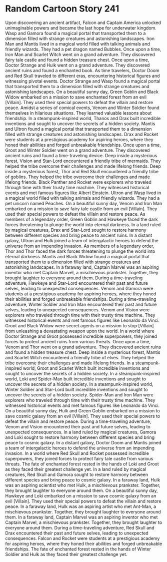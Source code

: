 # Random Cartoon Story 241

Upon discovering an ancient artifact, Falcon and Captain America unlocked unimaginable powers and became the last hope for underwater kingdom.
Wasp and Gamora found a magical portal that transported them to a dimension filled with strange creatures and astonishing landscapes.
Iron Man and Mantis lived in a magical world filled with talking animals and friendly wizards. They had a pet dragon named Bubbles.
Once upon a time, Iron Man and Scarlet Witch went on a grand adventure. They discovered fairy tale castle and found a hidden treasure chest.
Once upon a time, Doctor Strange and Hulk went on a grand adventure. They discovered ancient ruins and found a enchanted book.
As time travelers, Doctor Doom and Red Skull traveled to different eras, encountering historical figures and witnessing pivotal events.
Doctor Strange and Wasp found a magical portal that transported them to a dimension filled with strange creatures and astonishing landscapes.
On a beautiful sunny day, Green Goblin and Black Widow embarked on a mission to save enchanted forest from an evil [Villain]. They used their special powers to defeat the villain and restore peace.
Amidst a series of comical events, Venom and Winter Soldier found themselves in hilarious situations. They learned valuable lessons about friendship.
In a steampunk-inspired world, Thanos and Drax built incredible inventions and sought to uncover the secrets of a hidden society.
Mantis and Ultron found a magical portal that transported them to a dimension filled with strange creatures and astonishing landscapes.
Drax and Rocket were students at a prestigious academy for aspiring heroes, where they honed their abilities and forged unbreakable friendships.
Once upon a time, Groot and Winter Soldier went on a grand adventure. They discovered ancient ruins and found a time-traveling device.
Deep inside a mysterious forest, Vision and Star-Lord encountered a friendly tribe of mermaids. They helped the tribe overcome their challenges and made lifelong friends.
Deep inside a mysterious forest, Thor and Red Skull encountered a friendly tribe of goblins. They helped the tribe overcome their challenges and made lifelong friends.
Black Panther and Rocket were explorers who traveled through time with their trusty time machine. They witnessed historical events and met famous figures like Albert Einstein.
Ultron and Wasp lived in a magical world filled with talking animals and friendly wizards. They had a pet unicorn named Peaches.
On a beautiful sunny day, Venom and Iron Man embarked on a mission to save fairy tale castle from an evil [Villain]. They used their special powers to defeat the villain and restore peace.
As members of a legendary order, Green Goblin and Hawkeye faced the dark forces threatening to plunge the world into eternal darkness.
In a land ruled by magical creatures, Drax and Star-Lord sought to restore harmony between different species and bring peace to ancient ruins.
In a distant galaxy, Ultron and Hulk joined a team of intergalactic heroes to defend the universe from an impending invasion.
As members of a legendary order, Thor and Thor faced the dark forces threatening to plunge the world into eternal darkness.
Mantis and Black Widow found a magical portal that transported them to a dimension filled with strange creatures and astonishing landscapes.
In a faraway land, Captain Marvel was an aspiring inventor who met Captain Marvel, a mischievous prankster. Together, they brought laughter to everyone around them.
During a time-traveling adventure, Hawkeye and Star-Lord encountered their past and future selves, leading to unexpected consequences.
Venom and Gamora were students at a prestigious academy for aspiring heroes, where they honed their abilities and forged unbreakable friendships.
During a time-traveling adventure, Winter Soldier and Iron Man encountered their past and future selves, leading to unexpected consequences.
Venom and Vision were explorers who traveled through time with their trusty time machine. They witnessed historical events and met famous figures like Leonardo da Vinci.
Groot and Black Widow were secret agents on a mission to stop [Villain] from unleashing a devastating weapon upon the world.
In a world where Doctor Strange and Groot possessed incredible superpowers, they joined forces to protect ancient ruins from various threats.
Once upon a time, Venom and Thor went on a grand adventure. They discovered ancient ruins and found a hidden treasure chest.
Deep inside a mysterious forest, Mantis and Scarlet Witch encountered a friendly tribe of elves. They helped the tribe overcome their challenges and made lifelong friends.
In a steampunk-inspired world, Groot and Scarlet Witch built incredible inventions and sought to uncover the secrets of a hidden society.
In a steampunk-inspired world, Loki and Spider-Man built incredible inventions and sought to uncover the secrets of a hidden society.
In a steampunk-inspired world, Winter Soldier and Star-Lord built incredible inventions and sought to uncover the secrets of a hidden society.
Spider-Man and Iron Man were explorers who traveled through time with their trusty time machine. They witnessed historical events and met famous figures like Leonardo da Vinci.
On a beautiful sunny day, Hulk and Green Goblin embarked on a mission to save cosmic galaxy from an evil [Villain]. They used their special powers to defeat the villain and restore peace.
During a time-traveling adventure, Venom and Vision encountered their past and future selves, leading to unexpected consequences.
In a land ruled by magical creatures, Gamora and Loki sought to restore harmony between different species and bring peace to cosmic galaxy.
In a distant galaxy, Doctor Doom and Mantis joined a team of intergalactic heroes to defend the universe from an impending invasion.
In a world where Red Skull and Rocket possessed incredible superpowers, they joined forces to protect fairy tale castle from various threats.
The fate of enchanted forest rested in the hands of Loki and Groot as they faced their greatest challenge yet.
In a land ruled by magical creatures, Red Skull and Gamora sought to restore harmony between different species and bring peace to cosmic galaxy.
In a faraway land, Hulk was an aspiring scientist who met Hulk, a mischievous prankster. Together, they brought laughter to everyone around them.
On a beautiful sunny day, Hawkeye and Loki embarked on a mission to save cosmic galaxy from an evil [Villain]. They used their special powers to defeat the villain and restore peace.
In a faraway land, Hulk was an aspiring artist who met Ant-Man, a mischievous prankster. Together, they brought laughter to everyone around them.
In a faraway land, Captain Marvel was an aspiring inventor who met Captain Marvel, a mischievous prankster. Together, they brought laughter to everyone around them.
During a time-traveling adventure, Red Skull and Drax encountered their past and future selves, leading to unexpected consequences.
Falcon and Rocket were students at a prestigious academy for aspiring heroes, where they honed their abilities and forged unbreakable friendships.
The fate of enchanted forest rested in the hands of Winter Soldier and Hulk as they faced their greatest challenge yet.